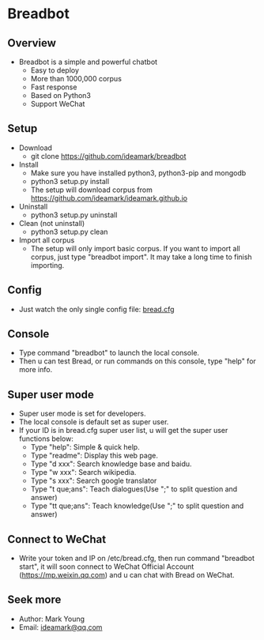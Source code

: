 # Breadbot

## Overview
* Breadbot is a simple and powerful chatbot
  * Easy to deploy
  * More than 1000,000 corpus
  * Fast response
  * Based on Python3
  * Support WeChat

## Setup
* Download
  * git clone https://github.com/ideamark/breadbot
* Install
  * Make sure you have installed python3, python3-pip and mongodb
  * python3 setup.py install
  * The setup will download corpus from https://github.com/ideamark/ideamark.github.io
* Uninstall
  * python3 setup.py uninstall
* Clean (not uninstall)
  * python3 setup.py clean
* Import all corpus
  * The setup will only import basic corpus. If you want to import all corpus, just type "breadbot import". It may take a long time to finish importing.

## Config
* Just watch the only single config file: [bread.cfg](etc/bread.cfg)

## Console
* Type command "breadbot" to launch the local console.
* Then u can test Bread, or run commands on this console, type "help" for more info.

## Super user mode
* Super user mode is set for developers.
* The local console is default set as super user.
* If your ID is in bread.cfg super user list, u will get the super user functions below:
  * Type "help": Simple & quick help.
  * Type "readme": Display this web page.
  * Type "d xxx": Search knowledge base and baidu.
  * Type "w xxx": Search wikipedia.
  * Type "s xxx": Search google translator
  * Type "t que;ans": Teach dialogues(Use ";" to split question and answer)
  * Type "tt que;ans": Teach knowledge(Use ";" to split question and answer)

## Connect to WeChat
* Write your token and IP on /etc/bread.cfg, then run command "breadbot start", it will soon connect to WeChat Official Account (https://mp.weixin.qq.com) and u can chat with Bread on WeChat.

## Seek more
* Author: Mark Young
* Email: ideamark@qq.com

